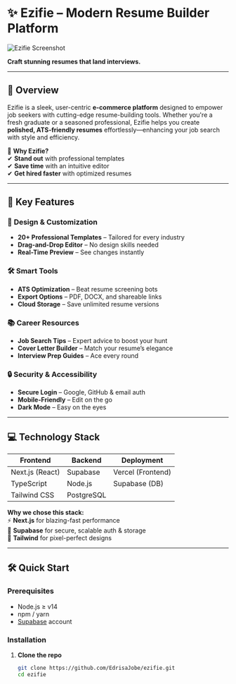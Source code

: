 # ✨ Ezifie – Modern Resume Builder Platform  

![Ezifie Screenshot](https://imagekit.io/tools/asset-public-link?detail=%7B%22name%22%3A%22Screenshot-27-12-2024-02153-ezifie-com.jpg%22%2C%22type%22%3A%22image%2Fjpeg%22%2C%22signedurl_expire%22%3A%222028-03-26T04%3A46%3A55.852Z%22%2C%22signedUrl%22%3A%22https%3A%2F%2Fmedia-hosting.imagekit.io%2F6cf3b5c240df48a9%2FScreenshot-27-12-2024-02153-ezifie-com.jpg%3FExpires%3D1837658816%26Key-Pair-Id%3DK2ZIVPTIP2VGHC%26Signature%3D23DFi4IiqGRnLn4UGAHm8ZgvEummk4ApgGZ0b21RXNEcwdlPzkQoZzPMEQdVT9NWmdjOWRZSclW-U6m9b2ErokLlAJ6sY51nhev4n5jrLGITwhBNppjr4i4JxRZhLwpLAXeed26RBym5qSsnXNrTFloZePkU5wVQ2AeaOmZ4ZQrwkWiDZEk2zNe3~I9f1Am5W3Ag9TTFgoRCAs-o~0gCREv5Ww4YwshlnT6PTbjUYLpta7nSqnup7Y0xakNAagZ7Uea4vcf27OAoelLSiJ8FT~xdpXs1H-leIhDNf38fcsgrQnTfVHrXoMSxslSRx~kiIgOeOH4Dd~mMdFvCs-zd4g__%22%7D)  

**Craft stunning resumes that land interviews.**  

---

## 🚀 Overview  

Ezifie is a sleek, user-centric **e-commerce platform** designed to empower job seekers with cutting-edge resume-building tools. Whether you're a fresh graduate or a seasoned professional, Ezifie helps you create **polished, ATS-friendly resumes** effortlessly—enhancing your job search with style and efficiency.  

🔹 **Why Ezifie?**  
✔ **Stand out** with professional templates  
✔ **Save time** with an intuitive editor  
✔ **Get hired faster** with optimized resumes  

---

## 🌟 Key Features  

### 🎨 **Design & Customization**  
- **20+ Professional Templates** – Tailored for every industry  
- **Drag-and-Drop Editor** – No design skills needed  
- **Real-Time Preview** – See changes instantly  

### 🛠 **Smart Tools**  
- **ATS Optimization** – Beat resume screening bots  
- **Export Options** – PDF, DOCX, and shareable links  
- **Cloud Storage** – Save unlimited resume versions  

### 📚 **Career Resources**  
- **Job Search Tips** – Expert advice to boost your hunt  
- **Cover Letter Builder** – Match your resume’s elegance  
- **Interview Prep Guides** – Ace every round  

### 🔒 **Security & Accessibility**  
- **Secure Login** – Google, GitHub & email auth  
- **Mobile-Friendly** – Edit on the go  
- **Dark Mode** – Easy on the eyes  

---

## 💻 Technology Stack  

| **Frontend**       | **Backend**       | **Deployment**    |  
|---------------------|-------------------|-------------------|  
| Next.js (React)     | Supabase          | Vercel (Frontend) |  
| TypeScript          | Node.js           | Supabase (DB)     |  
| Tailwind CSS        | PostgreSQL        |                   |  

**Why we chose this stack:**  
⚡ **Next.js** for blazing-fast performance  
🔐 **Supabase** for secure, scalable auth & storage  
🎨 **Tailwind** for pixel-perfect designs  

---

## 🛠 Quick Start  

### Prerequisites  
- Node.js ≥ v14  
- npm / yarn  
- [Supabase](https://supabase.com) account  

### Installation  
1. **Clone the repo**  
   ```sh
   git clone https://github.com/EdrisaJobe/ezifie.git
   cd ezifie
